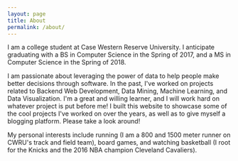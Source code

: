 ```yaml
---
layout: page
title: About
permalink: /about/
---
```


I am a college student at Case Western Reserve University. I anticipate graduating with a BS in Computer Science in the Spring of 2017, and a MS in Computer Science in the Spring of 2018.

I am passionate about leveraging the power of data to help people make better decisions through software. In the past, I've worked on projects related to Backend Web Development, Data Mining, Machine Learning, and Data Visualization. I'm a great and willing learner, and I will work hard on whatever project is put before me! I built this website to showcase some of the cool projects I've worked on over the years, as well as to give myself a blogging platform. Please take a look around!

My personal interests include running (I am a 800 and 1500 meter runner on CWRU's track and field team), board games, and watching basketball (I root for the Knicks and the 2016 NBA champion Cleveland Cavaliers).